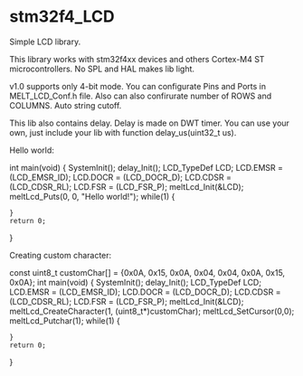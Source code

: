 # stm32f4_LCD
Simple LCD library. 

This library works with stm32f4xx devices and others Cortex-M4 ST microcontrollers.
No SPL and HAL makes lib light.

v1.0 supports only 4-bit mode.
You can configurate Pins and Ports in MELT_LCD_Conf.h file.
Also can also confirurate number of ROWS and COLUMNS.
Auto string cutoff. 

This lib also contains delay. Delay is made on DWT timer. You can use your own, just include your lib with function delay_us(uint32_t us).

Hello world:

int main(void)
{
    SystemInit();
    delay_Init();
    LCD_TypeDef LCD;
    LCD.EMSR = (LCD_EMSR_ID);
    LCD.DOCR = (LCD_DOCR_D);
    LCD.CDSR = (LCD_CDSR_RL);
    LCD.FSR  = (LCD_FSR_P);
    meltLcd_Init(&LCD); 
    meltLcd_Puts(0, 0, "Hello world!");
    while(1)
    {
        
    }
    return 0;
}

Creating custom character:

const uint8_t customChar[] = {0x0A, 0x15, 0x0A, 0x04, 0x04, 0x0A, 0x15, 0x0A};
int main(void)
{
    SystemInit();
    delay_Init();
    LCD_TypeDef LCD;
    LCD.EMSR = (LCD_EMSR_ID);
    LCD.DOCR = (LCD_DOCR_D);
    LCD.CDSR = (LCD_CDSR_RL);
    LCD.FSR  = (LCD_FSR_P);
    meltLcd_Init(&LCD); 
    meltLcd_CreateCharacter(1, (uint8_t*)customChar);
    meltLcd_SetCursor(0,0);
    meltLcd_Putchar(1);
    while(1)
    {
        
    }
    return 0;
}

